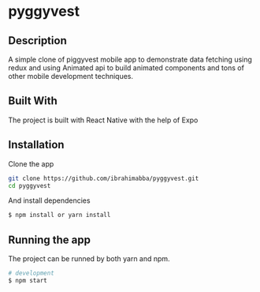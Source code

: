 # pyggyvest

## Description
A simple clone of piggyvest mobile app to demonstrate data fetching using redux and using Animated api to build animated components and
tons of other mobile development techniques.

## Built With

The project is built with React Native with the help of Expo

## Installation

Clone the app
```bash
git clone https://github.com/ibrahimabba/pyggyvest.git
cd pyggyvest
```

And install dependencies
```bash
$ npm install or yarn install
```

## Running the app

The project can be runned by both yarn and npm.

```bash
# development
$ npm start
```
